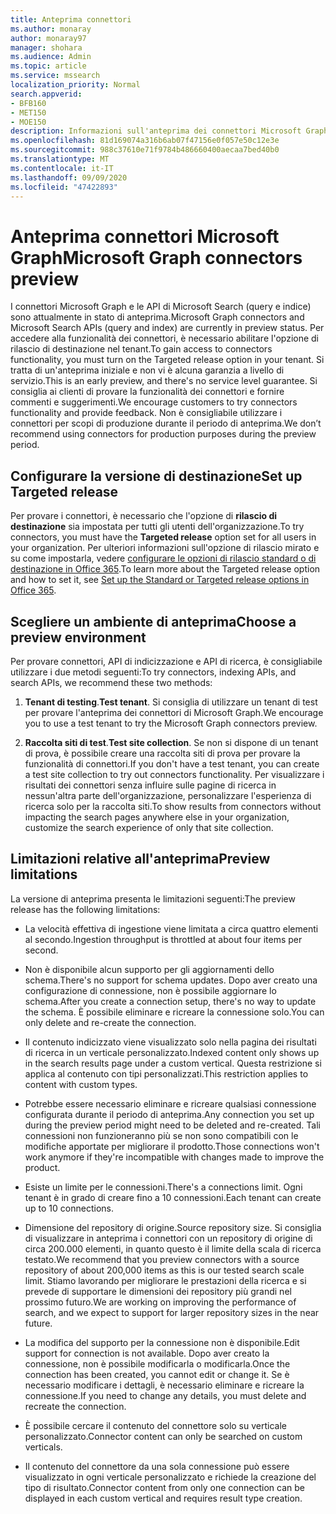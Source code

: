 ```yaml
---
title: Anteprima connettori
ms.author: monaray
author: monaray97
manager: shohara
ms.audience: Admin
ms.topic: article
ms.service: mssearch
localization_priority: Normal
search.appverid:
- BFB160
- MET150
- MOE150
description: Informazioni sull'anteprima dei connettori Microsoft Graph per Microsoft Search.
ms.openlocfilehash: 81d169074a316b6ab07f47156e0f057e50c12e3e
ms.sourcegitcommit: 988c37610e71f9784b486660400aecaa7bed40b0
ms.translationtype: MT
ms.contentlocale: it-IT
ms.lasthandoff: 09/09/2020
ms.locfileid: "47422893"
---
```

# <a name="microsoft-graph-connectors-preview"></a><span data-ttu-id="5ecfc-103">Anteprima connettori Microsoft Graph</span><span class="sxs-lookup"><span data-stu-id="5ecfc-103">Microsoft Graph connectors preview</span></span>

<span data-ttu-id="5ecfc-104">I connettori Microsoft Graph e le API di Microsoft Search (query e indice) sono attualmente in stato di anteprima.</span><span class="sxs-lookup"><span data-stu-id="5ecfc-104">Microsoft Graph connectors and Microsoft Search APIs (query and index) are currently in preview status.</span></span> <span data-ttu-id="5ecfc-105">Per accedere alla funzionalità dei connettori, è necessario abilitare l'opzione di rilascio di destinazione nel tenant.</span><span class="sxs-lookup"><span data-stu-id="5ecfc-105">To gain access to connectors functionality, you must turn on the Targeted release option in your tenant.</span></span> <span data-ttu-id="5ecfc-106">Si tratta di un'anteprima iniziale e non vi è alcuna garanzia a livello di servizio.</span><span class="sxs-lookup"><span data-stu-id="5ecfc-106">This is an early preview, and there's no service level guarantee.</span></span> <span data-ttu-id="5ecfc-107">Si consiglia ai clienti di provare la funzionalità dei connettori e fornire commenti e suggerimenti.</span><span class="sxs-lookup"><span data-stu-id="5ecfc-107">We encourage customers to try connectors functionality and provide feedback.</span></span> <span data-ttu-id="5ecfc-108">Non è consigliabile utilizzare i connettori per scopi di produzione durante il periodo di anteprima.</span><span class="sxs-lookup"><span data-stu-id="5ecfc-108">We don’t recommend using connectors for production purposes during the preview period.</span></span>

## <a name="set-up-targeted-release"></a><span data-ttu-id="5ecfc-109">Configurare la versione di destinazione</span><span class="sxs-lookup"><span data-stu-id="5ecfc-109">Set up Targeted release</span></span>

<span data-ttu-id="5ecfc-110">Per provare i connettori, è necessario che l'opzione di **rilascio di destinazione** sia impostata per tutti gli utenti dell'organizzazione.</span><span class="sxs-lookup"><span data-stu-id="5ecfc-110">To try connectors, you must have the **Targeted release** option set for all users in your organization.</span></span> <span data-ttu-id="5ecfc-111">Per ulteriori informazioni sull'opzione di rilascio mirato e su come impostarla, vedere [configurare le opzioni di rilascio standard o di destinazione in Office 365](https://docs.microsoft.com/office365/admin/manage/release-options-in-office-365?view=o365-worldwide).</span><span class="sxs-lookup"><span data-stu-id="5ecfc-111">To learn more about the Targeted release option and how to set it, see [Set up the Standard or Targeted release options in Office 365](https://docs.microsoft.com/office365/admin/manage/release-options-in-office-365?view=o365-worldwide).</span></span>

## <a name="choose-a-preview-environment"></a><span data-ttu-id="5ecfc-112">Scegliere un ambiente di anteprima</span><span class="sxs-lookup"><span data-stu-id="5ecfc-112">Choose a preview environment</span></span>

<span data-ttu-id="5ecfc-113">Per provare connettori, API di indicizzazione e API di ricerca, è consigliabile utilizzare i due metodi seguenti:</span><span class="sxs-lookup"><span data-stu-id="5ecfc-113">To try connectors, indexing APIs, and search APIs, we recommend these two methods:</span></span>

1. <span data-ttu-id="5ecfc-114">**Tenant di testing**.</span><span class="sxs-lookup"><span data-stu-id="5ecfc-114">**Test tenant**.</span></span>  <span data-ttu-id="5ecfc-115">Si consiglia di utilizzare un tenant di test per provare l'anteprima dei connettori di Microsoft Graph.</span><span class="sxs-lookup"><span data-stu-id="5ecfc-115">We encourage you to use a test tenant to try the Microsoft Graph connectors preview.</span></span>

2. <span data-ttu-id="5ecfc-116">**Raccolta siti di test**.</span><span class="sxs-lookup"><span data-stu-id="5ecfc-116">**Test site collection**.</span></span> <span data-ttu-id="5ecfc-117">Se non si dispone di un tenant di prova, è possibile creare una raccolta siti di prova per provare la funzionalità di connettori.</span><span class="sxs-lookup"><span data-stu-id="5ecfc-117">If you don't have a test tenant, you can create a test site collection to try out connectors functionality.</span></span> <span data-ttu-id="5ecfc-118">Per visualizzare i risultati dei connettori senza influire sulle pagine di ricerca in nessun'altra parte dell'organizzazione, personalizzare l'esperienza di ricerca solo per la raccolta siti.</span><span class="sxs-lookup"><span data-stu-id="5ecfc-118">To show results from connectors without impacting the search pages anywhere else in your organization, customize the search experience of only that site collection.</span></span>

## <a name="preview-limitations"></a><span data-ttu-id="5ecfc-119">Limitazioni relative all'anteprima</span><span class="sxs-lookup"><span data-stu-id="5ecfc-119">Preview limitations</span></span>

<span data-ttu-id="5ecfc-120">La versione di anteprima presenta le limitazioni seguenti:</span><span class="sxs-lookup"><span data-stu-id="5ecfc-120">The preview release has the following limitations:</span></span>

* <span data-ttu-id="5ecfc-121">La velocità effettiva di ingestione viene limitata a circa quattro elementi al secondo.</span><span class="sxs-lookup"><span data-stu-id="5ecfc-121">Ingestion throughput is throttled at about four items per second.</span></span>

* <span data-ttu-id="5ecfc-122">Non è disponibile alcun supporto per gli aggiornamenti dello schema.</span><span class="sxs-lookup"><span data-stu-id="5ecfc-122">There's no support for schema updates.</span></span> <span data-ttu-id="5ecfc-123">Dopo aver creato una configurazione di connessione, non è possibile aggiornare lo schema.</span><span class="sxs-lookup"><span data-stu-id="5ecfc-123">After you create a connection setup, there's no way to update the schema.</span></span> <span data-ttu-id="5ecfc-124">È possibile eliminare e ricreare la connessione solo.</span><span class="sxs-lookup"><span data-stu-id="5ecfc-124">You can only delete and re-create the connection.</span></span>

* <span data-ttu-id="5ecfc-125">Il contenuto indicizzato viene visualizzato solo nella pagina dei risultati di ricerca in un verticale personalizzato.</span><span class="sxs-lookup"><span data-stu-id="5ecfc-125">Indexed content only shows up in the search results page under a custom vertical.</span></span> <span data-ttu-id="5ecfc-126">Questa restrizione si applica al contenuto con tipi personalizzati.</span><span class="sxs-lookup"><span data-stu-id="5ecfc-126">This restriction applies to content with custom types.</span></span>

* <span data-ttu-id="5ecfc-127">Potrebbe essere necessario eliminare e ricreare qualsiasi connessione configurata durante il periodo di anteprima.</span><span class="sxs-lookup"><span data-stu-id="5ecfc-127">Any connection you set up during the preview period might need to be deleted and re-created.</span></span> <span data-ttu-id="5ecfc-128">Tali connessioni non funzioneranno più se non sono compatibili con le modifiche apportate per migliorare il prodotto.</span><span class="sxs-lookup"><span data-stu-id="5ecfc-128">Those connections won't work anymore if they're incompatible with changes made to improve the product.</span></span>

* <span data-ttu-id="5ecfc-129">Esiste un limite per le connessioni.</span><span class="sxs-lookup"><span data-stu-id="5ecfc-129">There's a connections limit.</span></span> <span data-ttu-id="5ecfc-130">Ogni tenant è in grado di creare fino a 10 connessioni.</span><span class="sxs-lookup"><span data-stu-id="5ecfc-130">Each tenant can create up to 10 connections.</span></span>

* <span data-ttu-id="5ecfc-131">Dimensione del repository di origine.</span><span class="sxs-lookup"><span data-stu-id="5ecfc-131">Source repository size.</span></span> <span data-ttu-id="5ecfc-132">Si consiglia di visualizzare in anteprima i connettori con un repository di origine di circa 200.000 elementi, in quanto questo è il limite della scala di ricerca testato.</span><span class="sxs-lookup"><span data-stu-id="5ecfc-132">We recommend that you preview connectors with a source repository of about 200,000 items as this is our tested search scale limit.</span></span> <span data-ttu-id="5ecfc-133">Stiamo lavorando per migliorare le prestazioni della ricerca e si prevede di supportare le dimensioni dei repository più grandi nel prossimo futuro.</span><span class="sxs-lookup"><span data-stu-id="5ecfc-133">We are working on improving the performance of search, and we expect to support for larger repository sizes in the near future.</span></span>

* <span data-ttu-id="5ecfc-134">La modifica del supporto per la connessione non è disponibile.</span><span class="sxs-lookup"><span data-stu-id="5ecfc-134">Edit support for connection is not available.</span></span> <span data-ttu-id="5ecfc-135">Dopo aver creato la connessione, non è possibile modificarla o modificarla.</span><span class="sxs-lookup"><span data-stu-id="5ecfc-135">Once the connection has been created, you cannot edit or change it.</span></span> <span data-ttu-id="5ecfc-136">Se è necessario modificare i dettagli, è necessario eliminare e ricreare la connessione.</span><span class="sxs-lookup"><span data-stu-id="5ecfc-136">If you need to change any details, you must delete and recreate the connection.</span></span>

* <span data-ttu-id="5ecfc-137">È possibile cercare il contenuto del connettore solo su verticale personalizzato.</span><span class="sxs-lookup"><span data-stu-id="5ecfc-137">Connector content can only be searched on custom verticals.</span></span>

* <span data-ttu-id="5ecfc-138">Il contenuto del connettore da una sola connessione può essere visualizzato in ogni verticale personalizzato e richiede la creazione del tipo di risultato.</span><span class="sxs-lookup"><span data-stu-id="5ecfc-138">Connector content from only one connection can be displayed in each custom vertical and requires result type creation.</span></span>
